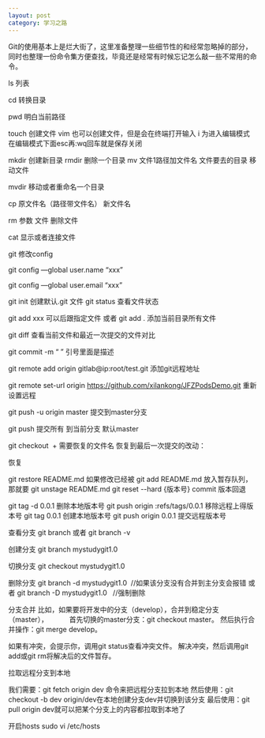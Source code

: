 ```yaml
---
layout: post
category: 学习之路
---
```


Git的使用基本上是烂大街了，这里准备整理一些细节性的和经常忽略掉的部分，同时也整理一份命令集方便查找，毕竟还是经常有时候忘记怎么敲一些不常用的命令。

ls 列表

cd 转换目录

pwd 明白当前路径

touch 创建文件  vim 也可以创建文件，但是会在终端打开输入 i 为进入编辑模式 在编辑模式下面esc再:wq回车就是保存关闭

mkdir 创建新目录 rmdir 删除一个目录     mv 文件1路径加文件名   文件要去的目录 移动文件

mvdir 移动或者重命名一个目录

cp 原文件名（路径带文件名）  新文件名

rm 参数  文件   删除文件

cat 显示或者连接文件

git 修改config

git config —global user.name “xxx”

git config —global user.email “xxx”



git init 创建默认.git 文件   git status 查看文件状态

git add xxx  可以后跟指定文件 或者 git add . 添加当前目录所有文件 

git diff  查看当前文件和最近一次提交的文件对比

git commit -m “ ”  引号里面是描述

git remote add origin gitlab@ip:root/test.git   添加git远程地址

git remote set-url origin  https://github.com/xilankong/JFZPodsDemo.git  重新设置远程

git push -u origin master 提交到master分支

git push    提交所有 到当前分支 默认master

git checkout  +  需要恢复的文件名 恢复到最后一次提交的改动：

恢复

git restore README.md 如果修改已经被 git add README.md 放入暂存队列，那就要
git unstage README.md
git reset --hard {版本号} commit 版本回退

git tag -d 0.0.1 删除本地版本号
git push origin :refs/tags/0.0.1 移除远程上得版本号
git tag 0.0.1 创建本地版本号
git push origin 0.0.1 提交远程版本号

查看分支
git branch
或者
git branch -v

创建分支
git branch mystudygit1.0

切换分支
git checkout mystudygit1.0

删除分支
git branch -d mystudygit1.0  //如果该分支没有合并到主分支会报错
或者
git branch -D mystudygit1.0   //强制删除

分支合并
比如，如果要将开发中的分支（develop），合并到稳定分支（master），
          首先切换的master分支：git checkout master。
然后执行合并操作：git merge develop。


如果有冲突，会提示你，调用git status查看冲突文件。
解决冲突，然后调用git add或git rm将解决后的文件暂存。




拉取远程分支到本地

我们需要：git fetch origin dev 命令来把远程分支拉到本地
然后使用：git checkout -b dev origin/dev在本地创建分支dev并切换到该分支
最后使用：git pull origin dev就可以把某个分支上的内容都拉取到本地了



开启hosts  sudo vi /etc/hosts    